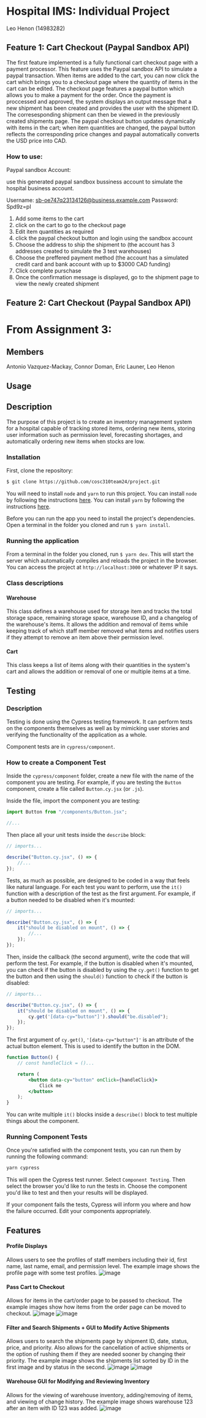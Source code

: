 # Hospital IMS: Individual Project

Leo Henon (14983282)

## Feature 1: Cart Checkout (Paypal Sandbox API)

The first feature implemented is a fully functional cart checkout page with a payment processor. This feature uses the Paypal sandbox API to simulate a paypal transaction. When items are added to the cart, you can now click the cart which brings you to a checkout page where the quantity of items in the cart can be edited. The checkout page features a paypal button which allows you to make a payment for the order. Once the payment is proccessed and approved, the system displays an output message that a new shipment has been created and provides the user with the shipment ID. The corresesponding shipment can then be viewed in the previously created shipments page. The paypal checkout button updates dynamically with items in the cart; when item quantities are changed, the paypal button reflects the corresponding price changes and paypal automatically converts the USD price into CAD.

### How to use:

Paypal sandbox Account: 

use this generated paypal sandbox bussiness account to simulate the hospital business account. 

Username: sb-oe747q23134126@business.example.com
Password: Spd9z=pI

1. Add some items to the cart
2. click on the cart to go to the checkout page 
3. Edit item quantities as required 
4. click the paypal checkout button and login using the sandbox account 
5. Choose the address to ship the shipment to (the account has 3 addresses created to simulate the 3 test warehouses)
6. Choose the preffered payment method (the account has a simulated credit card and bank account with up to $3000 CAD funding) 
7. Click complete purschase
8. Once the confirmation message is displayed, go to the shipment page to view the newly created shipment


## Feature 2: Cart Checkout (Paypal Sandbox API)

# From Assignment 3: 

## Members

Antonio Vazquez-Mackay, Connor Doman, Eric Launer, Leo Henon

## Usage

## Description

The purpose of this project is to create an inventory management system for a hospital capable of tracking stored items, ordering new items, storing user information such as permission level, forecasting shortages, and automatically ordering new items when stocks are low.

### Installation

First, clone the repository:

```bash
$ git clone https://github.com/cosc310team24/project.git
```

You will need to install `node` and `yarn` to run this project. You can install `node` by following the instructions [here](https://nodejs.org/en/download/). You can install `yarn` by following the instructions [here](https://yarnpkg.com/en/docs/install).

Before you can run the app you need to install the project's dependencies. Open a terminal in the folder you cloned and run `$ yarn install`.

### Running the application

From a terminal in the folder you cloned, run `$ yarn dev`. This will start the server which automatically compiles and reloads the project in the browser. You can access the project at `http://localhost:3000` or whatever IP it says.

### Class descriptions

#### Warehouse

This class defines a warehouse used for storage item and tracks the total storage space, remaining storage space, warehouse ID, and a changelog of the warehouse's items. It allows the addition and removal of items while keeping track of which staff member removed what items and notifies users if they attempt to remove an item above their permission level.

#### Cart

This class keeps a list of items along with their quantities in the system's cart and allows the addition or removal of one or multiple items at a time.

## Testing

### Description

Testing is done using the Cypress testing framework. It can perform tests on the components themselves as well as by mimicking user stories and verifying the functionality of the application as a whole.

Component tests are in `cypress/component`.

### How to create a Component Test

Inside the `cypress/component` folder, create a new file with the name of the component you are testing. For example, if you are testing the `Button` component, create a file called `Button.cy.jsx` (or `.js`).

Inside the file, import the component you are testing:

```jsx
import Button from "/components/Button.jsx";

//...
```

Then place all your unit tests inside the `describe` block:

```jsx
// imports...

describe("Button.cy.jsx", () => {
    //...
});
```

Tests, as much as possible, are designed to be coded in a way that feels like natural language. For each test you want to perform, use the `it()` function with a description of the test as the first argument. For example, if a button needed to be disabled when it's mounted:

```jsx
// imports...

describe("Button.cy.jsx", () => {
    it("should be disabled on mount", () => {
        //...
    });
});
```

Then, inside the callback (the second argument), write the code that will perform the test. For example, if the button is disabled when it's mounted, you can check if the button is disabled by using the `cy.get()` function to get the button and then using the `should()` function to check if the button is disabled:

```jsx
// imports...

describe("Button.cy.jsx", () => {
    it("should be disabled on mount", () => {
        cy.get('[data-cy="button"]').should("be.disabled");
    });
});
```

The first argument of `cy.get()`, `'[data-cy="button"]'` is an attribute of the actual button element. This is used to identify the button in the DOM.

```jsx
function Button() {
    // const handleClick = ()...

    return (
        <button data-cy="button" onClick={handleClick}>
            Click me
        </button>
    );
}
```

You can write multiple `it()` blocks inside a `describe()` block to test multiple things about the component.

### Running Component Tests

Once you're satisfied with the component tests, you can run them by running the following command:

```bash
yarn cypress
```

This will open the Cypress test runner. Select `Component Testing`. Then select the browser you'd like to run the tests in. Choose the component you'd like to test and then your results will be displayed.

If your component fails the tests, Cypress will inform you where and how the failure occurred. Edit your components appropriately.

## Features

#### Profile Displays

Allows users to see the profiles of staff members including their id, first name, last name, email, and permission level. The example image shows the profile page with some test profiles. 
![image](https://user-images.githubusercontent.com/113552143/201818540-2286f133-5cdc-45ff-b4af-f9e96b5bca2c.png)

#### Pass Cart to Checkout

Allows for items in the cart/order page to be passed to checkout. The example images show how items from the order page can be moved to checkout.
![image](https://user-images.githubusercontent.com/113552143/201818929-81775b20-395c-4ea7-ac68-0797b9d87e49.png)
![image](https://user-images.githubusercontent.com/113552143/201826641-143ff46e-6c9a-4571-8d00-87d19b444231.png)

#### Filter and Search Shipments + GUI to Modify Active Shipments

Allows users to search the shipments page by shipment ID, date, status, price, and priority. Also allows for the cancellation of active shipments or the option of rushing them if they are needed sooner by changing their priority. The example image shows the shipments list sorted by ID in the first image and by status in the second.
![image](https://user-images.githubusercontent.com/113552143/201818981-f3b0ed64-f046-4508-bb3a-064c49d94b54.png)
![image](https://user-images.githubusercontent.com/113552143/201820384-a5988e4d-a00d-4535-a4a4-366fd511c2b2.png)

#### Warehouse GUI for Modifying and Reviewing Inventory

Allows for the viewing of warehouse inventory, adding/removing of items, and viewing of change history. The example image shows warehouse 123 after an item with ID 123 was added. 
![image](https://user-images.githubusercontent.com/113552143/201820182-68c32d32-b3ef-4909-9473-6f341ea59751.png)

